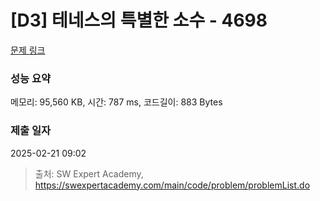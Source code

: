 # [D3] 테네스의 특별한 소수 - 4698 

[문제 링크](https://swexpertacademy.com/main/code/problem/problemDetail.do?contestProbId=AWRuoqCKkE0DFAXt) 

### 성능 요약

메모리: 95,560 KB, 시간: 787 ms, 코드길이: 883 Bytes

### 제출 일자

2025-02-21 09:02



> 출처: SW Expert Academy, https://swexpertacademy.com/main/code/problem/problemList.do